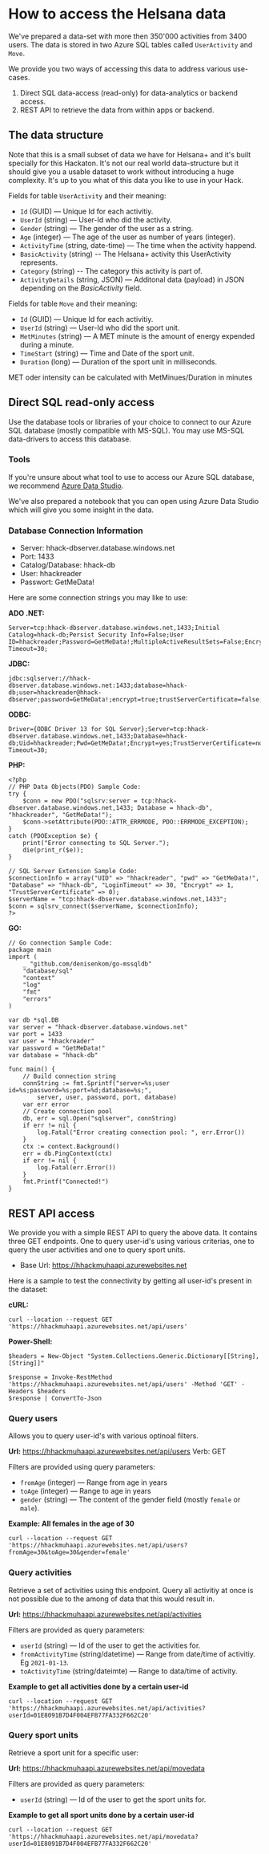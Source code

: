 # How to access the Helsana data

We've prepared a data-set with more then 350'000 activities from 3400 users. The data is stored in two Azure SQL tables called `UserActivity` and `Move`.

We provide you two ways of accessing this data to address various use-cases.

1. Direct SQL data-access (read-only) for data-analytics or backend access.
1. REST API to retrieve the data from within apps or backend.

## The data structure

Note that this is a small subset of data we have for Helsana+ and it's built specially for this Hackaton. It's not our real world data-structure but it should give you a usable dataset to work without introducing a huge complexity. It's up to you what of this data you like to use in your Hack.

Fields for table `UserActivity` and their meaning:

- ``Id`` (GUID) &mdash; Unique Id for each activitiy.
- ``UserId`` (string) &mdash; User-Id who did the activity.
- ``Gender`` (string) &mdash; The gender of the user as a string.
- ``Age`` (integer) &mdash; The age of the user as number of years (integer).
- ``ActivityTime`` (string, date-time) &mdash; The time when the activity happend.
- ``BasicActivity`` (string) -- The Helsana+ activity this UserActivity represents.
- ``Category`` (string) -- The category this activity is part of.
- ``ActivityDetails`` (string, JSON) &mdash; Additonal data (payload) in JSON depending on the *BasicActivity* field.

Fields for table `Move` and their meaning:

- ``Id`` (GUID) &mdash; Unique Id for each activitiy.
- ``UserId`` (string) &mdash; User-Id who did the sport unit.
- ``MetMinutes`` (string) &mdash; A MET minute is the amount of energy expended during a minute.
- ``TimeStart`` (string) &mdash; Time and Date of the sport unit.
- ``Duration`` (long) &mdash; Duration of the sport unit in milliseconds.

MET oder intensity can be calculated with MetMinues/Duration in minutes

## Direct SQL read-only access

Use the database tools or libraries of your choice to connect to our Azure SQL database (mostly compatible with MS-SQL). You may use MS-SQL data-drivers to access this database.

### Tools
If you're unsure about what tool to use to access our Azure SQL database, we recommend [Azure Data Studio](https://docs.microsoft.com/en-us/sql/azure-data-studio/download-azure-data-studio?view=sql-server-ver15).

We've also prepared a notebook that you can open using Azure Data Studio which will give you some insight in the data.

### Database Connection Information
- Server: hhack-dbserver.database.windows.net
- Port: 1433
- Catalog/Database: hhack-db
- User: hhackreader
- Passwort: GetMeData!



Here are some connection strings you may like to use:

**ADO .NET:**
```
Server=tcp:hhack-dbserver.database.windows.net,1433;Initial Catalog=hhack-db;Persist Security Info=False;User ID=hhackreader;Password=GetMeData!;MultipleActiveResultSets=False;Encrypt=True;TrustServerCertificate=False;Connection Timeout=30;
```

**JDBC:**
```
jdbc:sqlserver://hhack-dbserver.database.windows.net:1433;database=hhack-db;user=hhackreader@hhack-dbserver;password=GetMeData!;encrypt=true;trustServerCertificate=false;hostNameInCertificate=*.database.windows.net;loginTimeout=30;
```

**ODBC:**
```
Driver={ODBC Driver 13 for SQL Server};Server=tcp:hhack-dbserver.database.windows.net,1433;Database=hhack-db;Uid=hhackreader;Pwd=GetMeData!;Encrypt=yes;TrustServerCertificate=no;Connection Timeout=30;
```

**PHP:**
```
<?php
// PHP Data Objects(PDO) Sample Code:
try {
    $conn = new PDO("sqlsrv:server = tcp:hhack-dbserver.database.windows.net,1433; Database = hhack-db", "hhackreader", "GetMeData!");
    $conn->setAttribute(PDO::ATTR_ERRMODE, PDO::ERRMODE_EXCEPTION);
}
catch (PDOException $e) {
    print("Error connecting to SQL Server.");
    die(print_r($e));
}

// SQL Server Extension Sample Code:
$connectionInfo = array("UID" => "hhackreader", "pwd" => "GetMeData!", "Database" => "hhack-db", "LoginTimeout" => 30, "Encrypt" => 1, "TrustServerCertificate" => 0);
$serverName = "tcp:hhack-dbserver.database.windows.net,1433";
$conn = sqlsrv_connect($serverName, $connectionInfo);
?>
```

**GO:**
```
// Go connection Sample Code:
package main
import (
	_ "github.com/denisenkom/go-mssqldb"
	"database/sql"
	"context"
	"log"
	"fmt"
	"errors"
)

var db *sql.DB
var server = "hhack-dbserver.database.windows.net"
var port = 1433
var user = "hhackreader"
var password = "GetMeData!"
var database = "hhack-db"

func main() {
	// Build connection string
	connString := fmt.Sprintf("server=%s;user id=%s;password=%s;port=%d;database=%s;",
		server, user, password, port, database)
	var err error
	// Create connection pool
	db, err = sql.Open("sqlserver", connString)
	if err != nil {
		log.Fatal("Error creating connection pool: ", err.Error())
	}
	ctx := context.Background()
	err = db.PingContext(ctx)
	if err != nil {
		log.Fatal(err.Error())
	}
	fmt.Printf("Connected!")
}
```


## REST API access

We provide you with a simple REST API to query the above data. It contains three GET endpoints. One to query user-id's using various criterias, one to query the user activities and one to query sport units.


- Base Url: https://hhackmuhaapi.azurewebsites.net

Here is a sample to test the connectivity by getting all user-id's present in the dataset:

**cURL:**
```
curl --location --request GET 'https://hhackmuhaapi.azurewebsites.net/api/users'
```

**Power-Shell:**
```
$headers = New-Object "System.Collections.Generic.Dictionary[[String],[String]]"

$response = Invoke-RestMethod 'https://hhackmuhaapi.azurewebsites.net/api/users' -Method 'GET' -Headers $headers
$response | ConvertTo-Json
```

### Query users

Allows you to query user-id's with various optinoal filters.

**Url:** https://hhackmuhaapi.azurewebsites.net/api/users
Verb: GET

Filters are provided using query parameters:

- ``fromAge`` (integer) &mdash; Range from age in years
- ``toAge`` (integer) &mdash; Range to age in years
- ``gender`` (string) &mdash; The content of the gender field (mostly ``female`` or ``male``).

**Example: All females in the age of 30**

```
curl --location --request GET 'https://hhackmuhaapi.azurewebsites.net/api/users?fromAge=30&toAge=30&gender=female'
```

### Query activities

Retrieve a set of activities using this endpoint. Query all activitiy at once is not possible due to the among of data that this would result in.

**Url:** https://hhackmuhaapi.azurewebsites.net/api/activities

Filters are provided as query parameters:

- ``userId`` (string) &mdash; Id of the user to get the activities for.
- ``fromActivityTime`` (string/datetime) &mdash; Range from date/time of activitiy. Eg ``2021-01-13``.
- ``toActivityTime`` (string/dateimte) &mdash; Range to data/time of activity.

**Example to get all activities done by a certain user-id**

```
curl --location --request GET 'https://hhackmuhaapi.azurewebsites.net/api/activities?userId=01E8091B7D4F004EFB77FA332F662C20'
```

### Query sport units

Retrieve a sport unit for a specific user:

**Url:** https://hhackmuhaapi.azurewebsites.net/api/movedata

Filters are provided as query parameters:

- ``userId`` (string) &mdash; Id of the user to get the sport units for.

**Example to get all sport units done by a certain user-id**

```
curl --location --request GET 'https://hhackmuhaapi.azurewebsites.net/api/movedata?userId=01E8091B7D4F004EFB77FA332F662C20'
```
